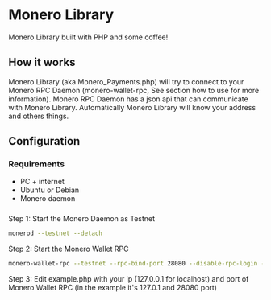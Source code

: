 # Monero Library
Monero Library built with PHP and some coffee!

## How it works
Monero Library (aka Monero_Payments.php) will try to connect to your Monero RPC Daemon (monero-wallet-rpc, See section how to use for more information).
Monero RPC Daemon has a json api that can communicate with Monero Library. Automatically Monero Library will know your address and others things.

## Configuration
### Requirements
 - PC + internet
 - Ubuntu or Debian
 - Monero daemon
 
###

Step 1: Start the Monero Daemon as Testnet
```bash
monerod --testnet --detach
```

Step 2: Start the Monero Wallet RPC
```bash
monero-wallet-rpc --testnet --rpc-bind-port 28080 --disable-rpc-login --wallet-file /path/walletfile
```

Step 3: Edit example.php with your ip (127.0.0.1 for localhost) and port of Monero Wallet RPC (in the example it's 127.0.1 and 28080 port)



